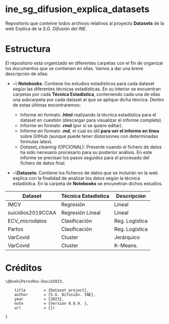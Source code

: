 # ine_sg_difusion_explica_datasets

Repositorio que conteine todos archivos relativos al proyecto **Datasets** de la web Explica de la *S.G. Difusión del INE*.

# Estructura

El repositorio está organizado en diferentes carpetas con el fin de organizar los documentos que se contienen en ellas. Vamos a dar una breve descripción de ellas:

-   \~\\ **Notebooks**: Contiene los estudios estadísticos para cada dataset según las diferentes técnicas estadísticas. En su interior se encuentran carpetas por cada **Técnica Estadística**, conteniendo cada una de ellas una subcarpeta por cada dataset al que se aplique dicha téncica. Dentro de estas últimas encontraremos: 

    - Informe en formato **.html** realizando la técnica estadística para el dataset en cuestión (descargar para visualizar el informe completo).
    - Informe en formato **.rmd** (por si se quiere editar).
    - Informe en formato **.md**, el cual es útil **para ver el informe en línea** sobre GitHub (aunque puede tener distorsiones con determinadas formulas latex). 
    - *Dataset_cleaning* (OPCIONAL): Presente cuando el fichero de datos ha sido necesario procesarlo para su posterior análisis. En este informe se precisan los pasos seguidos para el procesado del fichero de datos final.
  
-   \~\\**Datasets**: Contiene los ficheros de datos que se incluirán en la web explica con la finalidad de analizar los datos según la técnica estadísitca. En la carpeta de **Notebooks** se encunetran dichos estudios.

| Dataset           | Técnica Estadística | Descripción         |
|-------------------|---------------------|---------------------|
| IMCV              | Regresión           | Lineal              |
| suicidios2019CCAA | Regresión Lineal    | Lineal              |
| ECV_microdatos    | Clasificación       | Reg. Logística      |
| Partos            | Clasificación       | Reg. Logística      |
| VarCovid          | Cluster             | Jerárquico          |
| VarCovid          | Cluster             | K-Means.            |




# Créditos

```
\@book{PerezRos-David2023,

    title        = {Dataset project},
    author       = {S.G. Difusión. INE},
    year         = {2023},
    note         = {Version 0.0.9. },
    url          = {})

}
```
